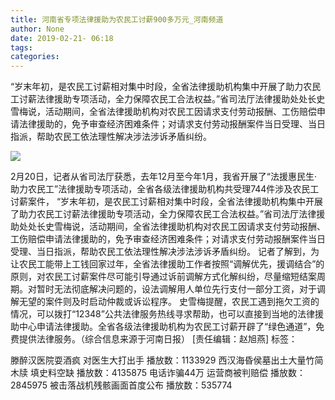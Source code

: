 ```yaml
---
title: 河南省专项法律援助为农民工讨薪900多万元_河南频道
author: None
date: 2019-02-21- 06:18
tags: 
categories: 
---
```

“岁末年初，是农民工讨薪相对集中时段，全省法律援助机构集中开展了助力农民工讨薪法律援助专项活动，全力保障农民工合法权益。”省司法厅法律援助处处长史雪梅说，活动期间，全省法律援助机构对农民工因请求支付劳动报酬、工伤赔偿申请法律援助的，免予审查经济困难条件；对请求支付劳动报酬案件当日受理、当日指派，帮助农民工依法理性解决涉法涉诉矛盾纠纷。
<!-- more -->
                
<img align="center" border="0" src="http://p2.ifengimg.com/a/2016/0810/204c433878d5cf9size1_w16_h16.png" />
                
            
2月20日，记者从省司法厅获悉，去年12月至今年1月，我省开展了“法援惠民生·助力农民工”法律援助专项活动，全省各级法律援助机构共受理744件涉及农民工讨薪案件，
“岁末年初，是农民工讨薪相对集中时段，全省法律援助机构集中开展了助力农民工讨薪法律援助专项活动，全力保障农民工合法权益。”省司法厅法律援助处处长史雪梅说，活动期间，全省法律援助机构对农民工因请求支付劳动报酬、工伤赔偿申请法律援助的，免予审查经济困难条件；对请求支付劳动报酬案件当日受理、当日指派，帮助农民工依法理性解决涉法涉诉矛盾纠纷。
记者了解到，为让农民工能带上工钱回家过年，全省法律援助工作者按照“调解优先，援调结合”的原则，对农民工讨薪案件尽可能引导通过诉前调解方式化解纠纷，尽量缩短结案周期。对暂时无法彻底解决问题的，设法调解用人单位先行支付一部分工资，对于调解无望的案件则及时启动仲裁或诉讼程序。
史雪梅提醒，农民工遇到拖欠工资的情况，可以拨打“12348”公共法律服务热线寻求帮助，也可以直接到当地的法律援助中心申请法律援助。全省各级法律援助机构为农民工讨薪开辟了“绿色通道”，免费提供法律服务。（综合信息来源于河南日报）
[责任编辑：赵旭燕]
标签：
 
             
滕醉汉医院耍酒疯 对医生大打出手
播放数：1133929
西汉海昏侯墓出土大量竹简木牍 填史料空缺
播放数：4135875
电话诈骗44万 运营商被判赔偿
播放数：2845975
被击落战机残骸画面首度公布
播放数：535774
